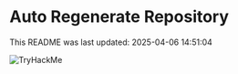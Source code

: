 # Auto Regenerate Repository

This README was last updated: 2025-04-06 14:51:04

 ![TryHackMe](https://tryhackme.com/badge/533634)